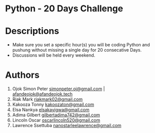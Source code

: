 # Python - 20 Days Challenge

# Descriptions

- Make sure you set a specific hour(s) you will be coding Python and pushung without missing a single day for 20 consecative Days.
- Discussions will be held every weekend.

# Authors

1. Ojok Simon Peter <simonpeter.oj@gmail.com> | <afandeojok@afandeojok.tech>
2. Riak Mark <riakmark02@gmail.com>
3. Kakooza Tonny <kakoozaton@gmail.com>
4. Elsa Nankya <elsakayigwa@gmail.com>
5. Adima Gilbert <gilbertadima742@gmail.com>
6. Lincoln Oscar <oscarlincoln520@gmail.com>
7. Lawrence Ssettuba <nanostarleelawrence@gmail.com>
